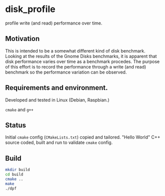 # disk_profile
profile write (and read) performance over time.

## Motivation

This is intended to be a somewhat different kind of disk benchmark. Looking at the results of the Gnome Disks benchmarks, it is apparent that disk performance varies over time as a benchmark procedes. The purpose of this effort is to record the performance through a write (and read) benchmark so the performance variation can be observed.

## Requirements and environment.

Developed and tested in Linux (Debian, Raspbian.)

`cmake` and `g++`

## Status

Initial `cmake` config (`CMakeLists.txt`) copied and tailored.
"Hello World" C++ source coded, built and run to validate `cmake` config.

## Build

```bash
mkdir build
cd build
cmake ..
make
./dpf
```
